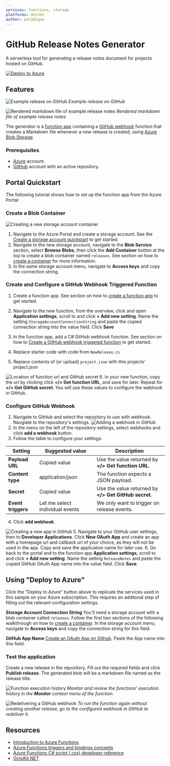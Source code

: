 ```yaml
---
services: functions, storage
platforms: dotnet
author: paladique
---
```


# GitHub Release Notes Generator
A serverless tool for generating a release notes document for projects hosted on GitHub.

[![Deploy to Azure](https://azuredeploy.net/deploybutton.png)](https://azuredeploy.net/?repository=https://github.com/Azure-Samples/functions-dotnet-github-release-notes)

## Features

![Example release on GitHub](images/exp_release.png)
_Example release on GitHub_

![Rendered markdown file of example release notes](images/renderednotes.png)
_Rendered markdown file of example release notes_

The generator is a [function app](https://docs.microsoft.com/en-us/azure/azure-functions/functions-overview?WT.mc_id=demo-functions-jasmineg) containing a [GitHub webhook](https://docs.microsoft.com/en-us/azure/azure-functions/functions-create-github-webhook-triggered-function?WT.mc_id=demo-functions-jasmineg) function that creates a Markdown file whenever a new release is created, using [Azure Blob Storage](https://azure.microsoft.com/en-us/services/storage/blobs?WT.mc_id=demo-functions-jasmineg).

### Prerequisites

- [Azure](https://azure.microsoft.com/en-us/free?WT.mc_id=demo-functions-jasmineg) account.
- [GitHub](https://github.com/join) account with an active repository.

## Portal Quickstart

The following tutorial shows how to set up the function app from the Azure Portal:

### Create a Blob Container

![Creating a new storage account container](images/newcontainer.png)

1. Navigate to the Azure Portal and create a storage account. See the [Create a storage account quickstart](https://docs.microsoft.com/en-us/azure/storage/common/storage-quickstart-create-account?tabs=portal#create-a-general-purpose-storage-account?WT.mc_id=demo-functions-jasmineg) to get started. 
2. Navigate to the new storage account, navigate to the **Blob Service** section, select **Browse Blobs**, then click the **Add Container** button at the top to create a blob container named `releases`. See section on how to [create a container](https://docs.microsoft.com/en-us/azure/storage/blobs/storage-quickstart-blobs-portal#create-a-container?WT.mc_id=demo-functions-jasmineg) for more information.
3. In the same storage account menu, navigate to **Access keys** and copy the connection string.

### Create and Configure a GitHub Webhook Triggered Function
1. Create a function app. See section on how to [create a function app](https://docs.microsoft.com/en-us/azure/azure-functions/functions-create-first-azure-function#create-a-function-app?WT.mc_id=demo-functions-jasmineg) to get started.
2. Navigate to the new function, from the overview, click and open **Application settings**, scroll to and click **+ Add new setting**. Name the setting `StorageAccountConnectionString` and paste the copied connection string into the value field. Click **Save**
3. In the function app, add a C# GitHub webhook function. See section on how to [Create a GitHub webhook triggered function](https://docs.microsoft.com/en-us/azure/azure-functions/functions-create-github-webhook-triggered-function#create-a-github-webhook-triggered-function?WT.mc_id=demo-functions-jasmineg) to get started.

4. Replace starter code with code from `NewRelease.cs`
5. Replace contents of (or upload) `project.json` with this projects' project.json

![Location of function url and GitHub secret](images/functionurl.png)
6. In your new function, copy the url by clicking click **</> Get function URL**, and save for later. Repeat for **</> Get GitHub secret**. You will use these values to configure the webhook in GitHub.

### Configure GitHub Webhook
1. Navigate to GitHub and select the repository to use with webhook. Navgiate to the repository's settings.
![Adding a webhook in GitHub](images/addgithubwebhook.png)
2. In the menu on the left of the repository settings, select webhooks and click **add a webhook** button.
3. Follow the table to configure your settings:

| Setting | Suggested value | Description |
|---|---|---|
| **Payload URL** | Copied value | Use the value returned by  **</> Get function URL**. |
| **Content type** | application/json | The function expects a JSON payload. |
| **Secret**   | Copied value | Use the value returned by  **</> Get GitHub secret**. |
| **Event triggers** | Let me select individual events | We only want to trigger on release events.  |

4. Click **add webhook**.

![Creating a new app in GitHub](images/newghapplication.png)
5. Navigate to your GitHub user settings, then to **Developer Applications**. Click **New OAuth App** and create an app with a homepage url and callback url of your choice, as they will not be used in the app. Copy and save the application name for later use.
6. Go back to the portal and to the function app **Application settings**, scroll to and click **+ Add new setting**. Name the setting `ReleaseNotes` and paste the copied GitHub OAuth App name into the value field. Click **Save**.

## Using "Deploy to Azure"
Click the "Deploy to Azure" button above to replicate the services used in this sample on your Azure subscription. This requires an additonal step of filling out the relevant configuration settings.

**Storage Account Connection String** You'll need a storage account with a blob container called `releases`. Follow the first two sections of the following walkthrough on how to [create a container](https://docs.microsoft.com/en-us/azure/storage/blobs/storage-quickstart-blobs-portal?WT.mc_id=demo-functions-jasmineg). In the storage account menu, navigate to **Access keys** and copy the connection string for this field.

**GitHub App Name** [Create an OAuth App on Github](https://developer.github.com/apps/building-oauth-apps/creating-an-oauth-app/). Paste the App name into this field.

### Test the application

Create a new release in the repository. Fill out the required fields and click **Publish release**. The generated blob will be a markdown file named as the release title.

![Function execution history](images/monitorfunction.png)
_Monitor and review the functions' execution history in the **Monitor** context menu of the function._

![Redelivering a GitHub webhook](images/redeliverwebhook.png)
_To run the function again without creating another release, go to the configured webhook in GitHub to redeliver it._

## Resources
- [Introduction to Azure Functions](https://docs.microsoft.com/en-us/azure/azure-functions/functions-overview?WT.mc_id=demo-functions-jasmineg)
- [Azure Functions triggers and bindings concepts](https://docs.microsoft.com/en-us/azure/azure-functions/functions-triggers-bindings?WT.mc_id=demo-functions-jasmineg)
- [Azure Functions C# script (.csx) developer reference](https://docs.microsoft.com/en-us/azure/azure-functions/functions-reference-csharp?WT.mc_id=demo-functions-jasmineg)
- [OctoKit.NET](https://octokit.github.io/)
